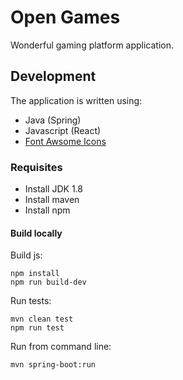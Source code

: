 # Open Games

Wonderful gaming platform application.



## Development

The application is written using:
 * Java (Spring)
 * Javascript (React)
 * [Font Awsome Icons](https://www.w3schools.com/icons/fontawesome_icons_brand.asp)



### Requisites

 * Install JDK 1.8
 * Install maven
 * Install npm


#### Build locally
    
Build js:

    npm install
    npm run build-dev

Run tests:
    
    mvn clean test
    npm run test

Run from command line:

    mvn spring-boot:run


